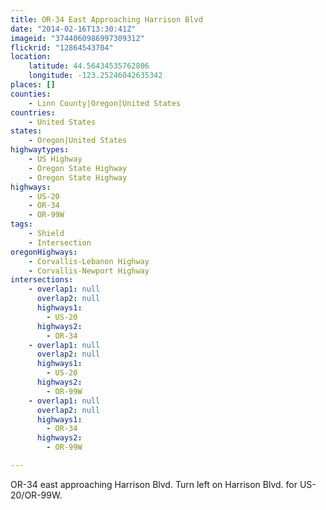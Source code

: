 ```yaml
---
title: OR-34 East Approaching Harrison Blvd
date: "2014-02-16T13:30:41Z"
imageid: "3744060986997309312"
flickrid: "12864543704"
location:
    latitude: 44.56434535762806
    longitude: -123.25246042635342
places: []
counties:
    - Linn County|Oregon|United States
countries:
    - United States
states:
    - Oregon|United States
highwaytypes:
    - US Highway
    - Oregon State Highway
    - Oregon State Highway
highways:
    - US-20
    - OR-34
    - OR-99W
tags:
    - Shield
    - Intersection
oregonHighways:
    - Corvallis-Lebanon Highway
    - Corvallis-Newport Highway
intersections:
    - overlap1: null
      overlap2: null
      highways1:
        - US-20
      highways2:
        - OR-34
    - overlap1: null
      overlap2: null
      highways1:
        - US-20
      highways2:
        - OR-99W
    - overlap1: null
      overlap2: null
      highways1:
        - OR-34
      highways2:
        - OR-99W

---
```

OR-34 east approaching Harrison Blvd.  Turn left on Harrison Blvd. for US-20/OR-99W.